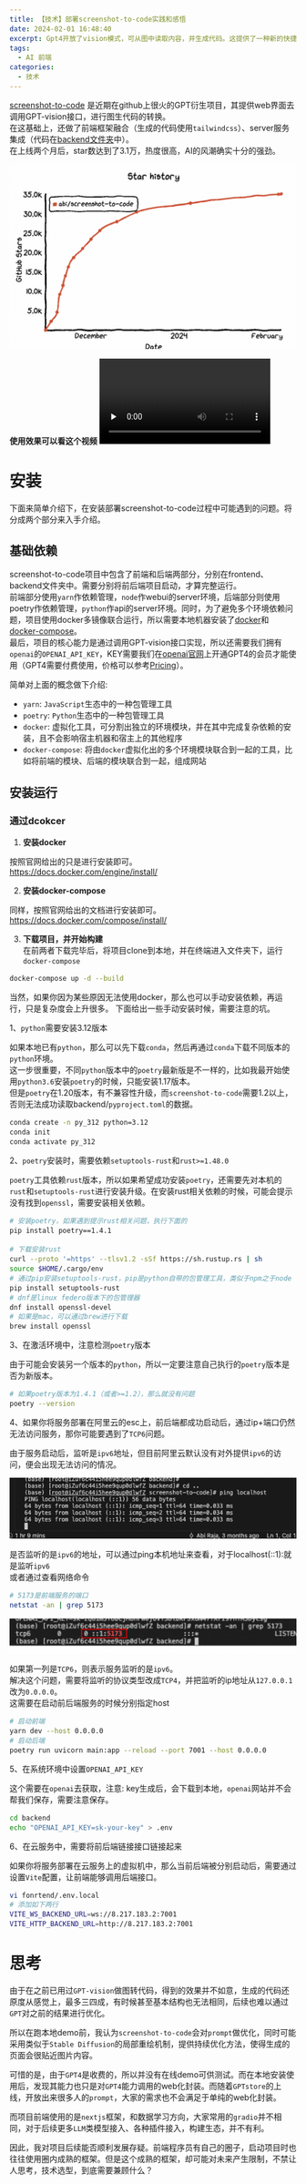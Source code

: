 ```yaml
---
title: 【技术】部署screenshot-to-code实践和感悟
date: 2024-02-01 16:48:40
excerpt: Gpt4开放了vision模式，可从图中读取内容，并生成代码。这提供了一种新的快捷编码思路。
tags:
  - AI 前端
categories:
  - 技术
---
```


<!-- @format -->
[screenshot-to-code](https://github.com/abi/screenshot-to-code) 是近期在github上很火的GPT衍生项目，其提供web界面去调用GPT-vision接口，进行图生代码的转换。  
在这基础上，还做了前端框架融合（生成的代码使用`tailwindcss`）、server服务集成（代码在[backend文件夹](https://github.com/abi/screenshot-to-code/tree/main/backend)中）。  
在上线两个月后，star数达到了3.1万，热度很高，AI的风潮确实十分的强劲。  

![Alt text](../images/stc_3.png)

**使用效果可以看这个视频**
<video id="video" controls="" preload="none" >
  <source id="mp4" src="../images/stc_demo.mov" type="video/mp4">
</videos>

# 安装
下面来简单介绍下，在安装部署screenshot-to-code过程中可能遇到的问题。将分成两个部分来入手介绍。

## 基础依赖
screenshot-to-code项目中包含了前端和后端两部分，分别在frontend、backend文件夹中。需要分别将前后端项目启动，才算完整运行。  
前端部分使用`yarn`作依赖管理，`node`作webui的server环境，后端部分则使用poetry作依赖管理，`python`作api的server环境。同时，为了避免多个环境依赖问题，项目使用docker多镜像联合运行，所以需要本地机器安装了[docker](https://www.docker.com/)和[docker-compose](https://docs.docker.com/compose/)。  
最后，项目的核心能力是通过调用GPT-vision接口实现，所以还需要我们拥有`openai`的`OPENAI_API_KEY`，KEY需要我们在[openai官网](https://chat.openai.com/)上开通GPT4的会员才能使用（GPT4需要付费使用，价格可以参考[Pricing](https://openai.com/pricing)）。  

简单对上面的概念做下介绍:   
- `yarn`: `JavaScript`生态中的一种包管理工具
- `poetry`: `Python`生态中的一种包管理工具
- `docker`: 虚拟化工具，可分割出独立的环境模块，并在其中完成复杂依赖的安装，且不会影响宿主机器和宿主上的其他程序
- `docker-compose`: 将由`docker`虚拟化出的多个环境模块联合到一起的工具，比如将前端的模块、后端的模块联合到一起，组成网站

## 安装运行
### 通过dcokcer

1. **安装docker**  

按照官网给出的只是进行安装即可。  
https://docs.docker.com/engine/install/

2. **安装docker-compose**  

同样，按照官网给出的文档进行安装即可。  
https://docs.docker.com/compose/install/  

3. **下载项目，并开始构建**  
  在前两者下载完毕后，将项目clone到本地，并在终端进入文件夹下，运行`docker-compose`  

```bash
docker-compose up -d --build
```
当然，如果你因为某些原因无法使用docker，那么也可以手动安装依赖，再运行，只是复杂度会上升很多。
下面给出一些手动安装时候，需要注意的坑。

1、`python`需要安装3.12版本   

如果本地已有`python`，那么可以先下载`conda`，然后再通过`conda`下载不同版本的`python`环境。  
这一步很重要，不同`python`版本中的`poetry`最新版是不一样的，比如我最开始使用`python3.6`安装`poetry`的时候，只能安装1.17版本。  
但是`poetry`在1.20版本，有不兼容性升级，而`screenshot-to-code`需要1.2以上，否则无法成功读取backend/`pyproject.toml`的数据。 

```bash
conda create -n py_312 python=3.12
conda init
conda activate py_312
```

2、`poetry`安装时，需要依赖`setuptools-rust`和`rust>=1.48.0`  

`poetry`工具依赖`rust`版本，所以如果希望成功安装`poetry`，还需要先对本机的`rust`和`setuptools-rust`进行安装升级。在安装rust相关依赖的时候，可能会提示没有找到`openssl`，需要安装相关依赖。  
```bash
# 安装poetry，如果遇到提示rust相关问题，执行下面的
pip install poetry==1.4.1

# 下载安装rust
curl --proto '=https' --tlsv1.2 -sSf https://sh.rustup.rs | sh
source $HOME/.cargo/env
# 通过pip安装setuptools-rust，pip是python自带的包管理工具，类似于npm之于node
pip install setuptools-rust
# dnf是linux federo版本下的包管理器
dnf install openssl-devel
# 如果是mac，可以通过brew进行下载
brew install openssl
```

3、在激活环境中，注意检测`poetry`版本  

由于可能会安装另一个版本的`python`，所以一定要注意自己执行的`poetry`版本是否为新版本。
```bash
# 如果poetry版本为1.4.1（或者>=1.2），那么就没有问题
poetry --version
```

4、如果你将服务部署在阿里云的esc上，前后端都成功启动后，通过ip+端口仍然无法访问服务，那你可能要遇到了`TCP6`问题。  

由于服务启动后，监听是`ipv6`地址，但目前阿里云默认没有对外提供`ipv6`的访问，便会出现无法访问的情况。  

![ipv6](../images/stc_1.png)  

是否监听的是`ipv6`的地址，可以通过ping本机地址来查看，对于localhost(::1):就是监听`ipv6`  
或者通过查看网络命令  
```bash
# 5173是前端服务的端口
netstat -an | grep 5173
```

![netstat](../images/stc_2.png)  

如果第一列是`TCP6`，则表示服务监听的是`ipv6`。   
解决这个问题，需要将监听的协议类型改成`TCP4`，并把监听的ip地址从`127.0.0.1`改为`0.0.0.0`。  
这需要在启动前后端服务的时候分别指定host  
```bash 
# 启动前端
yarn dev --host 0.0.0.0
# 启动后端
poetry run uvicorn main:app --reload --port 7001 --host 0.0.0.0
```

5、在系统环境中设置`OPENAI_API_KEY`  

这个需要在`openai`去获取，注意: key生成后，会下载到本地，`openai`网站并不会帮我们保存，需要注意保存。  
```bash
cd backend
echo "OPENAI_API_KEY=sk-your-key" > .env
```

6、在云服务中，需要将前后端链接接口链接起来  

如果你将服务部署在云服务上的虚拟机中，那么当前后端被分别启动后，需要通过设置`Vite`配置，让前端能够调用后端接口。  

```bash
vi fonrtend/.env.local
# 添加如下两行
VITE_WS_BACKEND_URL=ws://8.217.183.2:7001
VITE_HTTP_BACKEND_URL=http://8.217.183.2:7001
```

# 思考

由于在之前已用过`GPT-vision`做图转代码，得到的效果并不如意，生成的代码还原度从感觉上，最多三四成，有时候甚至基本结构也无法相同，后续也难以通过`GPT`对之前的结果进行优化。  

所以在跑本地demo前，我认为`screenshot-to-code`会对`prompt`做优化，同时可能采用类似于`Stable Diffusion`的局部重绘机制，提供持续优化方法，使得生成的页面会很贴近图片内容。  

可惜的是，由于`GPT4`是收费的，所以并没有在线demo可供测试。而在本地安装使用后，发现其能力也只是对`GPT4`能力调用的web化封装。而随着`GPTstore`的上线，开放出来很多人的`prompt`，大家的需求也不会满足于单纯的web化封装。  

而项目前端使用的是`nextjs`框架，和数据学习方向，大家常用的`gradio`并不相同，对于后续更多`LLM`类模型接入、各种插件接入，构建生态，并不有利。  

因此，我对项目后续能否顺利发展存疑。前端程序员有自己的圈子，启动项目时也往往使用圈内成熟的框架。但是这个成熟的框架，却可能对未来产生限制，不禁让人思考，技术选型，到底需要兼顾什么？
